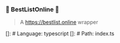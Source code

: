 ### 👑 BestListOnline 👑

> A https://bestlist.online wrapper

[]: # Language: typescript
[]: # Path: index.ts